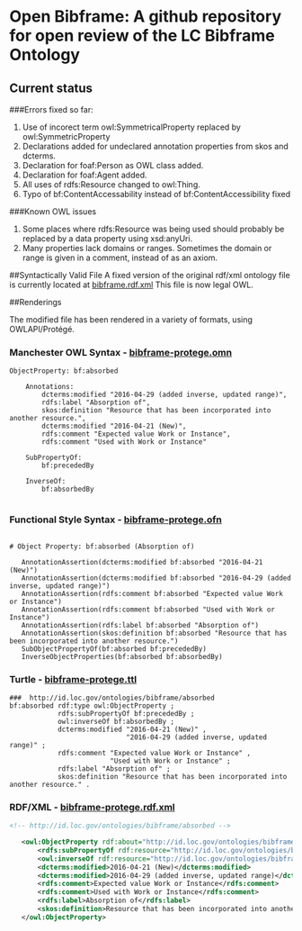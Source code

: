 Open Bibframe: A github repository for open review of the LC Bibframe Ontology
==============================================================================

Current status
--------------

###Errors fixed so far:

1. Use of incorect term owl:SymmetricalProperty replaced by owl:SymmetricProperty
2. Declarations added for undeclared annotation properties  from skos and dcterms.
3. Declaration for foaf:Person as OWL class added.
4. Declaration for foaf:Agent added.
5. All uses of rdfs:Resource changed to owl:Thing.
6. Typo of bf:ContentAccessability instead of bf:ContentAccessibility fixed

###Known OWL issues
1. Some places where rdfs:Resource was being used should probably be replaced by a data property using xsd:anyUri.
2. Many properties lack domains or ranges. Sometimes the domain or range is given in a comment, instead of as an axiom.

##Syntactically Valid File
A fixed version of the original rdf/xml  ontology file is currently located at
 [bibframe.rdf.xml](https://github.com/sesuncedu/bibframe-ontology/blob/master/ontology/src/main/resources/bibframe.rdf.xml)
This file is now legal OWL.

##Renderings

The modified file has been rendered in a variety of formats, using OWLAPI/Protégé.

### Manchester OWL Syntax  - [bibframe-protege.omn](ontology/src/main/resources/bibframe-protege.omn) 

```
ObjectProperty: bf:absorbed

    Annotations: 
        dcterms:modified "2016-04-29 (added inverse, updated range)",
        rdfs:label "Absorption of",
        skos:definition "Resource that has been incorporated into another resource.",
        dcterms:modified "2016-04-21 (New)",
        rdfs:comment "Expected value Work or Instance",
        rdfs:comment "Used with Work or Instance"
    
    SubPropertyOf: 
        bf:precededBy
    
    InverseOf: 
        bf:absorbedBy
        
```

### Functional Style Syntax - [bibframe-protege.ofn](ontology/src/main/resources/bibframe-protege.ofn)
 
```

# Object Property: bf:absorbed (Absorption of)
   
   AnnotationAssertion(dcterms:modified bf:absorbed "2016-04-21 (New)")
   AnnotationAssertion(dcterms:modified bf:absorbed "2016-04-29 (added inverse, updated range)")
   AnnotationAssertion(rdfs:comment bf:absorbed "Expected value Work or Instance")
   AnnotationAssertion(rdfs:comment bf:absorbed "Used with Work or Instance")
   AnnotationAssertion(rdfs:label bf:absorbed "Absorption of")
   AnnotationAssertion(skos:definition bf:absorbed "Resource that has been incorporated into another resource.")
   SubObjectPropertyOf(bf:absorbed bf:precededBy)
   InverseObjectProperties(bf:absorbed bf:absorbedBy)
```

### Turtle - [bibframe-protege.ttl](ontology/src/main/resources/bibframe-protege.ttl) 
 
```
###  http://id.loc.gov/ontologies/bibframe/absorbed
bf:absorbed rdf:type owl:ObjectProperty ;
            rdfs:subPropertyOf bf:precededBy ;
            owl:inverseOf bf:absorbedBy ;
            dcterms:modified "2016-04-21 (New)" ,
                             "2016-04-29 (added inverse, updated range)" ;
            rdfs:comment "Expected value Work or Instance" ,
                         "Used with Work or Instance" ;
            rdfs:label "Absorption of" ;
            skos:definition "Resource that has been incorporated into another resource." .
```
### RDF/XML - [bibframe-protege.rdf.xml](ontology/src/main/resources/bibframe-protege.rdf.xml) 

 
 ```xml
 <!-- http://id.loc.gov/ontologies/bibframe/absorbed -->

    <owl:ObjectProperty rdf:about="http://id.loc.gov/ontologies/bibframe/absorbed">
        <rdfs:subPropertyOf rdf:resource="http://id.loc.gov/ontologies/bibframe/precededBy"/>
        <owl:inverseOf rdf:resource="http://id.loc.gov/ontologies/bibframe/absorbedBy"/>
        <dcterms:modified>2016-04-21 (New)</dcterms:modified>
        <dcterms:modified>2016-04-29 (added inverse, updated range)</dcterms:modified>
        <rdfs:comment>Expected value Work or Instance</rdfs:comment>
        <rdfs:comment>Used with Work or Instance</rdfs:comment>
        <rdfs:label>Absorption of</rdfs:label>
        <skos:definition>Resource that has been incorporated into another resource.</skos:definition>
    </owl:ObjectProperty>
``` 
 

